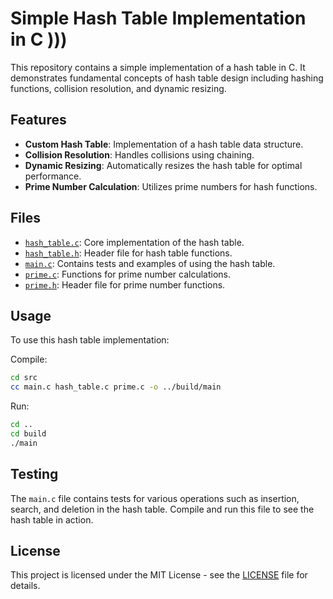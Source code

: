 # Simple Hash Table Implementation in C )))

This repository contains a simple implementation of a hash table in C. It demonstrates fundamental concepts of hash table design including hashing functions, collision resolution, and dynamic resizing.

## Features

- **Custom Hash Table**: Implementation of a hash table data structure.
- **Collision Resolution**: Handles collisions using chaining.
- **Dynamic Resizing**: Automatically resizes the hash table for optimal performance.
- **Prime Number Calculation**: Utilizes prime numbers for hash functions.

## Files

- [`hash_table.c`](https://github.com/malewicz1337/hash-table-c/blob/main/src/hash_table.c): Core implementation of the hash table.
- [`hash_table.h`](https://github.com/malewicz1337/hash-table-c/blob/main/src/hash_table.h): Header file for hash table functions.
- [`main.c`](https://github.com/malewicz1337/hash-table-c/blob/main/src/main.c): Contains tests and examples of using the hash table.
- [`prime.c`](https://github.com/malewicz1337/hash-table-c/blob/main/src/prime.c): Functions for prime number calculations.
- [`prime.h`](https://github.com/malewicz1337/hash-table-c/blob/main/src/prime.h): Header file for prime number functions.

## Usage

To use this hash table implementation:

Compile:

```bash
cd src
cc main.c hash_table.c prime.c -o ../build/main
```

Run:

```bash
cd ..
cd build
./main
```

## Testing

The `main.c` file contains tests for various operations such as insertion, search, and deletion in the hash table. Compile and run this file to see the hash table in action.

## License

This project is licensed under the MIT License - see the [LICENSE](https://github.com/malewicz1337/hash-table-c/blob/main/LICENSE) file for details.
